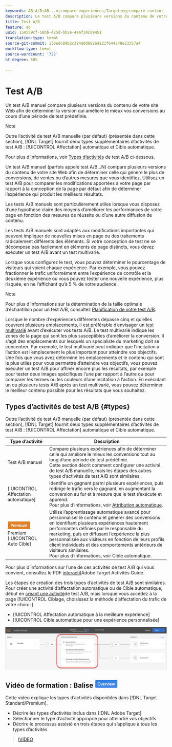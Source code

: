 ```yaml
---
keywords: AB;A/B;AB...n;compare experiences;Targeting;compare content
description: Le test A/B compare plusieurs versions du contenu de votre site web afin de déterminer la version qui améliore le mieux vos conversions au cours d’une période de test prédéfinie.
title: Test A/B
feature: ab
uuid: 154559cf-58bb-425d-bb2e-4eaf34c89451
translation-type: tm+mt
source-git-commit: 130edc89b2c324a0d892a4221f644248e23357a4
workflow-type: tm+mt
source-wordcount: '722'
ht-degree: 58%

---
```



# Test A/B

Un test A/B manuel compare plusieurs versions du contenu de votre site Web afin de déterminer la version qui améliore le mieux vos conversions au cours d’une période de test prédéfinie.

>[!NOTE]
>
>Outre l’activité de test A/B manuelle (par défaut) (présentée dans cette section), [!DNL Target] fournit deux types supplémentaires d’activités de test A/B : [!UICONTROL Affectation] automatique et Cible automatique.
>
>Pour plus d’informations, voir [Types d’activités](#types) de test A/B ci-dessous.

Un test A/B manuel (parfois appelé test A/B...N) compare plusieurs versions du contenu de votre site Web afin de déterminer celle qui génère le plus de conversions, de ventes ou d’autres mesures que vous identifiez. Utilisez un test A/B pour comparer les modifications apportées à votre page par rapport à la conception de la page par défaut afin de déterminer l’expérience qui produit les meilleurs résultats.

Les tests A/B manuels sont particulièrement utiles lorsque vous disposez d’une hypothèse claire des moyens d’améliorer les performances de votre page en fonction des mesures de réussite ou d’une autre diffusion de contenu.

Les tests A/B manuels sont adaptés aux modifications importantes qui peuvent impliquer de nouvelles mises en page ou des traitements radicalement différents des éléments. Si votre conception de test ne se décompose pas facilement en éléments de page distincts, vous devez exécuter un test A/B avant un test multivarié.

Lorsque vous configurez le test, vous pouvez déterminer le pourcentage de visiteurs qui voient chaque expérience. Par exemple, vous pouvez fractionner le trafic uniformément entre l’expérience de contrôle et la deuxième expérience ou vous pouvez tester une nouvelle expérience, plus risquée, en ne l’affichant qu’à 5 % de votre audience.

>[!NOTE]
>
>Pour plus d’informations sur la détermination de la taille optimale d’échantillon pour un test A/B, consultez [Planification de votre test A/B](../../c-activities/t-test-ab/sample-size-determination.md#concept_2801F552DB874C20B8A17C1B774C0383).

Lorsque le nombre d’expériences différentes dépasse cinq et qu’elles couvrent plusieurs emplacements, il est préférable d’envisager un [test multivarié](/help/c-activities/c-multivariate-testing/multivariate-testing.md) avant d’exécuter vos tests A/B. Le test multivarié indique les zones de la page qui sont les plus susceptibles d’améliorer la conversion. Il s’agit des emplacements sur lesquels un spécialiste du marketing doit se concentrer. Par exemple, le test multivarié peut indiquer que l’incitation à l’action est l’emplacement le plus important pour atteindre vos objectifs. Une fois que vous avez déterminé les emplacements et le contenu qui sont le plus utiles pour vous permettre d’atteindre vos objectifs, vous pouvez exécuter un test A/B pour affiner encore plus les résultats, par exemple pour tester deux images spécifiques l’une par rapport à l’autre ou pour comparer les termes ou les couleurs d’une incitation à l’action. En exécutant un ou plusieurs tests A/B après un test multivarié, vous pouvez déterminer le meilleur contenu possible pour les résultats que vous souhaitez.

## Types d’activités de test A/B {#types}

Outre l’activité de test A/B manuelle (par défaut) (présentée dans cette section), [!DNL Target] fournit deux types supplémentaires d’activités de test A/B : [!UICONTROL Affectation] automatique et Cible automatique.

| Type d’activité | Description |
| --- | --- |
| Test A/B manuel | Compare plusieurs expériences afin de déterminer celle qui améliore le mieux les conversions tout au long d’une période de test prédéfinie. <br>Cette section décrit comment configurer une activité de test A/B manuelle, mais les étapes des autres types d’activités de test A/B sont similaires. |
| [!UICONTROL Affectation automatique] | Identifie un gagnant parmi plusieurs expériences, puis redirige le trafic vers le gagnant, en augmentant la conversion au fur et à mesure que le test s’exécute et apprend. <br>Pour plus d’informations, voir [Attribution automatique](/help/c-activities/automated-traffic-allocation/automated-traffic-allocation.md). |
| ![Balise](/help/assets/premium.png) Premium [!UICONTROL Auto Cible] | Utilise l’apprentissage automatique avancé pour personnaliser le contenu et générer des conversions en identifiant plusieurs expériences hautement performantes définies par le responsable du marketing, puis en diffusant l’expérience la plus personnalisée aux visiteurs en fonction de leurs profils client individuels et des comportements antérieurs de visiteurs similaires. <br>Pour plus d’informations, voir Cible [](/help/c-activities/auto-target-to-optimize.md)automatique. |

Pour plus d’informations sur l’une de ces activités de test A/B qui vous convient, consultez le PDF [interactif](/help/c-activities/target-activities-guide.md)Adobe Target Activités Guide.

Les étapes de création des trois types d’activités de test A/B sont similaires. Pour créer une activité d’affectation  automatique ou de Cible  automatique, début en [créant une activité](/help/c-activities/t-test-ab/t-test-create-ab/test-create-ab.md)de test A/B, mais lorsque vous accédez à la page [!UICONTROL Ciblage, choisissez la méthode d’affectation du trafic de votre choix :]

* [!UICONTROL Affectation automatique à la meilleure expérience]
* [!UICONTROL Cible automatique pour une expérience personnalisée]

![Paramètres de méthode d’affectation du trafic](/help/c-activities/t-test-ab/t-test-create-ab/assets/traffic-allocation-method.png)

## Vidéo de formation : Balise ![Aperçu des types d&#39;Activité (9:03)](/help/assets/overview.png)

Cette vidéo explique les types d’activités disponibles dans [!DNL Target Standard/Premium].

* Décrire les types d’activités inclus dans [!DNL Adobe Target]
* Sélectionner le type d’activité approprié pour atteindre vos objectifs
* Décrire le processus assisté en trois étapes qui s’applique à tous les types d’activités

>[!VIDEO](https://video.tv.adobe.com/v/17386)
